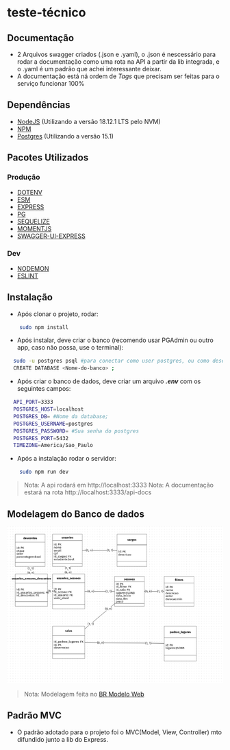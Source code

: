 # **teste-técnico**

## **Documentação**
  - 2 Arquivos swagger criados (.json e .yaml), o .json é nescessário para rodar a documentação como uma rota na API a partir da lib integrada, e o .yaml é um padrão que achei interessante deixar.
  - A documentação está ná ordem de _Tags_ que precisam ser feitas para o serviço funcionar 100%
## **Dependências**
  - [NodeJS](https://nodejs.org/en/) (Utilizando a versão 18.12.1 LTS pelo NVM)
  - [NPM](https://www.npmjs.com/)
  - [Postgres](https://www.postgresql.org/download/) (Utilizando a versão 15.1)

## **Pacotes Utilizados**

### Produção
  - [DOTENV](https://www.npmjs.com/package/dotenv)
  - [ESM](https://www.npmjs.com/package/esm)
  - [EXPRESS](https://expressjs.com/pt-br/)
  - [PG](https://node-postgres.com/)
  - [SEQUELIZE](https://sequelize.org/)
  - [MOMENTJS](https://momentjs.com/timezone/)
  - [SWAGGER-UI-EXPRESS](https://www.npmjs.com/package/swagger-ui-express)

### Dev
  - [NODEMON](https://nodemon.io/)
  - [ESLINT](https://eslint.org/)
## **Instalação**

* Após clonar o projeto, rodar:

```bash
    sudo npm install
``` 
* Após instalar, deve criar o banco (recomendo usar PGAdmin ou outro app, caso não possa, use o terminal): 

```bash
  sudo -u postgres psql #para conectar como user postgres, ou como desejar;
  CREATE DATABASE <Nome-do-banco> ;
```

* Após criar o banco de dados, deve criar um arquivo  ***.env***  com os seguintes campos:
  
```bash
  API_PORT=3333
  POSTGRES_HOST=localhost
  POSTGRES_DB= #Nome da database;
  POSTGRES_USERNAME=postgres
  POSTGRES_PASSWORD= #Sua senha do postgres
  POSTGRES_PORT=5432
  TIMEZONE=America/Sao_Paulo
```

* Após a instalação rodar o servidor:

```bash
    sudo npm run dev
``` 
> Nota: A api rodará em http://localhost:3333
> Nota: A documentação estará na rota http://localhost:3333/api-docs

## **Modelagem do Banco de dados**

![Imagem do banco modelado](https://raw.githubusercontent.com/pepz1n/teste-tecnico/main/src/assets/banco-logico-modelagem.png)

> Nota: Modelagem feita no [BR Modelo Web](https://app.brmodeloweb.com)

## **Padrão MVC**
 - O padrão adotado para o projeto foi o MVC(Model, View, Controller) mto difundido junto a lib do Express.